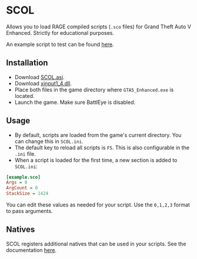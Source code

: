 # SCOL
Allows you to load RAGE compiled scripts (`.sco` files) for Grand Theft Auto V Enhanced. Strictly for educational purposes.

An example script to test can be found [here](https://github.com/ShinyWasabi/SCOL/releases/download/1.0/hello_world.sco).

## Installation
- Download [SCOL.asi](https://github.com/ShinyWasabi/SCOL/releases/download/1.0/SCOL.asi).
- Download [xinput1_4.dll](https://github.com/ThirteenAG/Ultimate-ASI-Loader/releases/download/x64-latest/xinput1_4-x64.zip).
- Place both files in the game directory where `GTA5_Enhanced.exe` is located.
- Launch the game. Make sure BattlEye is disabled.

## Usage
- By default, scripts are loaded from the game's current directory. You can change this in `SCOL.ini`.
- The default key to reload all scripts is `F5`. This is also configurable in the `.ini` file.
- When a script is loaded for the first time, a new section is added to `SCOL.ini`:
```ini
[example.sco]
Args = 0
ArgCount = 0
StackSize = 1424
```
You can edit these values as needed for your script. Use the `0,1,2,3` format to pass arguments.

## Natives
SCOL registers additional natives that can be used in your scripts. See the documentation [here](https://github.com/ShinyWasabi/SCOL/blob/main/NATIVES.md).